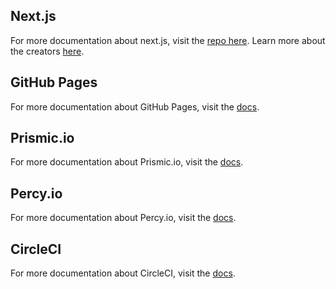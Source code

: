 ## Next.js

For more documentation about next.js, visit the [repo here](https://github.com/zeit/next.js). Learn more about the creators [here](https://zeit.co).

## GitHub Pages

For more documentation about GitHub Pages, visit the [docs](https://help.github.com/categories/github-pages-basics/).

## Prismic.io

For more documentation about Prismic.io, visit the [docs](https://prismic.io/docs).

## Percy.io

For more documentation about Percy.io, visit the [docs](https://docs.percy.io/docs).

## CircleCI

For more documentation about CircleCI, visit the [docs](https://circleci.com/docs/2.0/).
